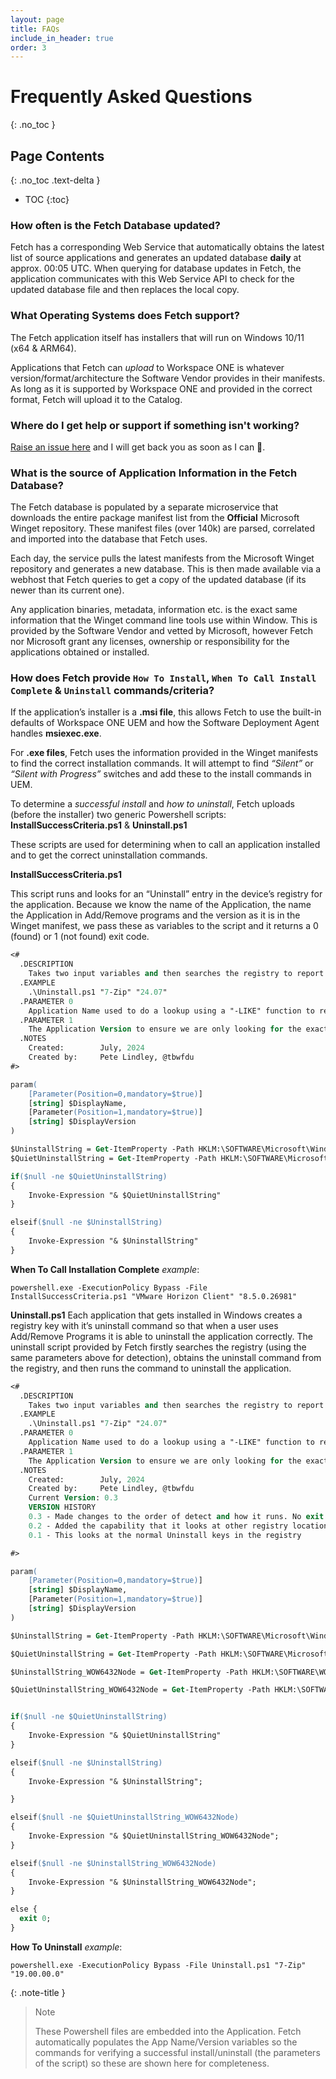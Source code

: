 ```yaml
---
layout: page
title: FAQs
include_in_header: true
order: 3
---
```


# Frequently Asked Questions
{: .no_toc }

## Page Contents
{: .no_toc .text-delta }

* TOC
{:toc}




### How often is the Fetch Database updated?
Fetch has a corresponding Web Service that automatically obtains the latest list of source applications and generates an updated database **daily** at approx. 00:05 UTC.
When querying for database updates in Fetch, the application communicates with this Web Service API to check for the updated database file and then replaces the local copy.

### What Operating Systems does Fetch support?
The Fetch application itself has installers that will run on Windows 10/11 (x64 & ARM64).

Applications that Fetch can *upload* to Workspace ONE is whatever version/format/architecture the Software Vendor provides in their manifests. As long as it is supported by Workspace ONE and provided in the correct format, Fetch will upload it to the Catalog.  

### Where do I get help or support if something isn't working?

[Raise an issue here](https://github.com/tbwfdu/fetch/issues) and I will get back you as soon as I can 🐛.

### What is the source of Application Information in the Fetch Database?

The Fetch database is populated by a separate microservice that downloads the entire package manifest list from the **Official** Microsoft Winget repository. These manifest files (over 140k) are parsed, correlated and imported into the database that Fetch uses.

Each day, the service pulls the latest manifests from the Microsoft Winget repository and generates a new database. This is then made available via a webhost that Fetch queries to get a copy of the updated database (if its newer than its current one).

Any application binaries, metadata, information etc. is the exact same information that the Winget command line tools use within Window. This is provided by the Software Vendor and vetted by Microsoft, however Fetch nor Microsoft grant any licenses, ownership or responsibility for the applications obtained or installed.

### How does Fetch provide `How To Install`, `When To Call Install Complete` & `Uninstall` commands/criteria?

If the application’s installer is a **.msi file**, this allows Fetch to use the built-in defaults of Workspace ONE UEM and how the Software Deployment Agent handles **msiexec.exe**.

For **.exe files**, Fetch uses the information provided in the Winget manifests to find the correct installation commands. It will attempt to find *“Silent”* or *“Silent with Progress”* switches and add these to the install commands in UEM.

To determine a _successful install_ and _how to uninstall_, Fetch uploads (before the installer) two generic Powershell scripts: **InstallSuccessCriteria.ps1** & **Uninstall.ps1**

These scripts are used for determining when to call an application installed and to get the correct uninstallation commands.


**InstallSuccessCriteria.ps1**

This script runs and looks for an “Uninstall” entry in the device’s registry for the application. Because we know the name of the Application, the name the Application in Add/Remove programs and the version as it is in the Winget manifest, we pass these as variables to the script and it returns a 0 (found) or 1 (not found) exit code.

``` ps
<# 
  .DESCRIPTION
    Takes two input variables and then searches the registry to report if an Uninstall entry exists for the Application name and Version. Then uses the uninstallcommand to remove the application.
  .EXAMPLE
    .\Uninstall.ps1 "7-Zip" "24.07"
  .PARAMETER 0
    Application Name used to do a lookup using a "-LIKE" function to remove the need for an exact match on the name.
  .PARAMETER 1
    The Application Version to ensure we are only looking for the exact version in case the application allows multiple versions to be installed.
  .NOTES 
    Created:   	    July, 2024
    Created by:	    Pete Lindley, @tbwfdu
#>

param(
    [Parameter(Position=0,mandatory=$true)]
    [string] $DisplayName,
    [Parameter(Position=1,mandatory=$true)]
    [string] $DisplayVersion
)

$UninstallString = Get-ItemProperty -Path HKLM:\SOFTWARE\Microsoft\Windows\CurrentVersion\Uninstall\* | Where-Object {($_.DisplayName -Like "$DisplayName*") -and ($_.DisplayVersion -eq $DisplayVersion)} | Select-Object -ExpandProperty "UninstallString";
$QuietUninstallString = Get-ItemProperty -Path HKLM:\SOFTWARE\Microsoft\Windows\CurrentVersion\Uninstall\* | Where-Object {($_.DisplayName -Like "$DisplayName*") -and ($_.DisplayVersion -eq $DisplayVersion)} | Select-Object -ExpandProperty "QuietUninstallString";

if($null -ne $QuietUninstallString)
{
    Invoke-Expression "& $QuietUninstallString"
}

elseif($null -ne $UninstallString)
{
    Invoke-Expression "& $UninstallString"
}

```

**When To Call Installation Complete** *example*:

``` 
powershell.exe -ExecutionPolicy Bypass -File InstallSuccessCriteria.ps1 "VMware Horizon Client" "8.5.0.26981"
```

**Uninstall.ps1**
Each application that gets installed in Windows creates a registry key with it’s uninstall command so that when a user uses Add/Remove Programs it is able to uninstall the application correctly. The uninstall script provided by Fetch firstly searches the registry (using the same parameters above for detection), obtains the uninstall command from the registry, and then runs the command to uninstall the application.
``` ps
<# 
  .DESCRIPTION
    Takes two input variables and then searches the registry to report if an Uninstall entry exists for the Application name and Version. Then uses the uninstallcommand to remove the application.
  .EXAMPLE
    .\Uninstall.ps1 "7-Zip" "24.07"
  .PARAMETER 0
    Application Name used to do a lookup using a "-LIKE" function to remove the need for an exact match on the name.
  .PARAMETER 1
    The Application Version to ensure we are only looking for the exact version in case the application allows multiple versions to be installed.
  .NOTES 
    Created:   	    July, 2024
    Created by:	    Pete Lindley, @tbwfdu
    Current Version: 0.3
    VERSION HISTORY
    0.3 - Made changes to the order of detect and how it runs. No exit codes for success seems to work.
    0.2 - Added the capability that it looks at other registry locations for installers that don't use standard installers/methods or when installing 32-bit on 64-bit Windows.
    0.1 - This looks at the normal Uninstall keys in the registry

#>

param(
    [Parameter(Position=0,mandatory=$true)]
    [string] $DisplayName,
    [Parameter(Position=1,mandatory=$true)]
    [string] $DisplayVersion
)

$UninstallString = Get-ItemProperty -Path HKLM:\SOFTWARE\Microsoft\Windows\CurrentVersion\Uninstall\* | Where-Object {($_.DisplayName -Like "$DisplayName*") -and ($_.DisplayVersion -eq $DisplayVersion)} | Select-Object -ExpandProperty "UninstallString";

$QuietUninstallString = Get-ItemProperty -Path HKLM:\SOFTWARE\Microsoft\Windows\CurrentVersion\Uninstall\* | Where-Object {($_.DisplayName -Like "$DisplayName*") -and ($_.DisplayVersion -eq $DisplayVersion)} | Select-Object -ExpandProperty "QuietUninstallString";

$UninstallString_WOW6432Node = Get-ItemProperty -Path HKLM:\SOFTWARE\WOW6432Node\Microsoft\Windows\CurrentVersion\Uninstall\* | Where-Object {($_.DisplayName -Like "$DisplayName*") -and ($_.DisplayVersion -eq $DisplayVersion)} | Select-Object -ExpandProperty "UninstallString";

$QuietUninstallString_WOW6432Node = Get-ItemProperty -Path HKLM:\SOFTWARE\WOW6432Node\Microsoft\Windows\CurrentVersion\Uninstall\* | Where-Object {($_.DisplayName -Like "$DisplayName*") -and ($_.DisplayVersion -eq $DisplayVersion)} | Select-Object -ExpandProperty "QuietUninstallString";


if($null -ne $QuietUninstallString)
{
    Invoke-Expression "& $QuietUninstallString"
}

elseif($null -ne $UninstallString)
{
    Invoke-Expression "& $UninstallString";

}

elseif($null -ne $QuietUninstallString_WOW6432Node)
{
    Invoke-Expression "& $QuietUninstallString_WOW6432Node";
}

elseif($null -ne $UninstallString_WOW6432Node)
{
    Invoke-Expression "& $UninstallString_WOW6432Node";
}

else {
  exit 0;
}
```

**How To Uninstall** *example*:
```
powershell.exe -ExecutionPolicy Bypass -File Uninstall.ps1 "7-Zip" "19.00.00.0"
```

{: .note-title }
> Note
>
> These Powershell files are embedded into the Application. Fetch automatically populates the App Name/Version variables so the commands for verifying a successful install/uninstall (the parameters of the script) so these are shown here for completeness.